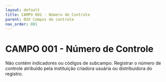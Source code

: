 ```yaml
---
layout: default
title: CAMPO 001 - Número de Controle
parent: 0XX Campos de controle
nav_order: 001
---
```


# CAMPO 001 - Número de Controle

Não contém indicadores ou códigos de subcampo. Registrar o número de controle atribuído pela instituição criadora usuária ou distribuidora do registro.